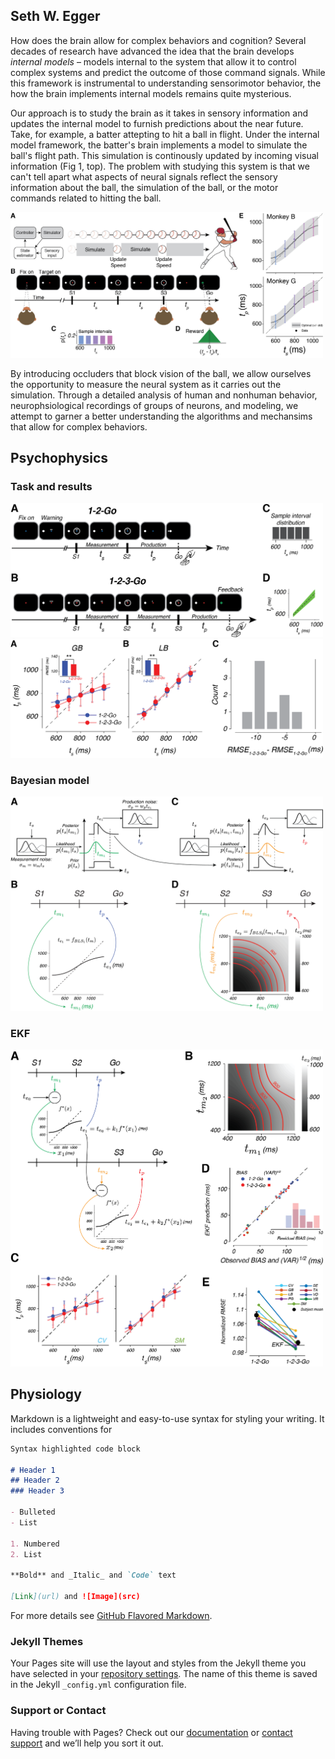 ## Seth W. Egger

How does the brain allow for complex behaviors and cognition? Several decades of research have advanced the idea that the brain develops _internal models_ – models internal to the system that allow it to control complex systems and predict the outcome of those command signals. While this framework is instrumental to understanding sensorimotor behavior, the how the brain implements internal models remains quite mysterious.

Our approach is to study the brain as it takes in sensory information and updates the internal model to furnish predictions about the near future. Take, for example, a batter attepting to hit a ball in flight. Under the internal model framework, the batter's brain implements a model to simulate the ball's flight path. This simulation is continously updated by incoming visual information (Fig 1, top). The problem with studying this system is that we can't tell apart what aspects of neural signals reflect the sensory information about the ball, the simulation of the ball, or the motor commands related to hitting the ball. 

<img src="images/Physiology/Figure1.png" alt="1-2-3-Go" style="width: 500px;"/>

By introducing occluders that block vision of the ball, we allow ourselves the opportunity to measure the neural system as it carries out the simulation. Through a detailed analysis of human and nonhuman behavior, neurophsiological recordings of groups of neurons, and modeling, we attempt to garner a better understanding the algorithms and mechansims that allow for complex behaviors.

## Psychophysics
### Task and results
<img src="images/Psychophysics/Figure1.png" alt="1-2-Go & 1-2-3-Go" style="width: 500px;"/>
<img src="images/Psychophysics/Figure2.png" alt="Behavior" style="width: 500px;"/>

### Bayesian model
<img src="images/Psychophysics/Figure3.png" alt="Bayesian model" style="width: 500px;"/>

### EKF
<img src="images/Psychophysics/Figure6.png" alt="EKF" style="width: 500px;"/>

## Physiology

Markdown is a lightweight and easy-to-use syntax for styling your writing. It includes conventions for

```markdown
Syntax highlighted code block

# Header 1
## Header 2
### Header 3

- Bulleted
- List

1. Numbered
2. List

**Bold** and _Italic_ and `Code` text

[Link](url) and ![Image](src)
```

For more details see [GitHub Flavored Markdown](https://guides.github.com/features/mastering-markdown/).

### Jekyll Themes

Your Pages site will use the layout and styles from the Jekyll theme you have selected in your [repository settings](https://github.com/swegger/swegger.github.io/settings). The name of this theme is saved in the Jekyll `_config.yml` configuration file.

### Support or Contact

Having trouble with Pages? Check out our [documentation](https://help.github.com/categories/github-pages-basics/) or [contact support](https://github.com/contact) and we’ll help you sort it out.
